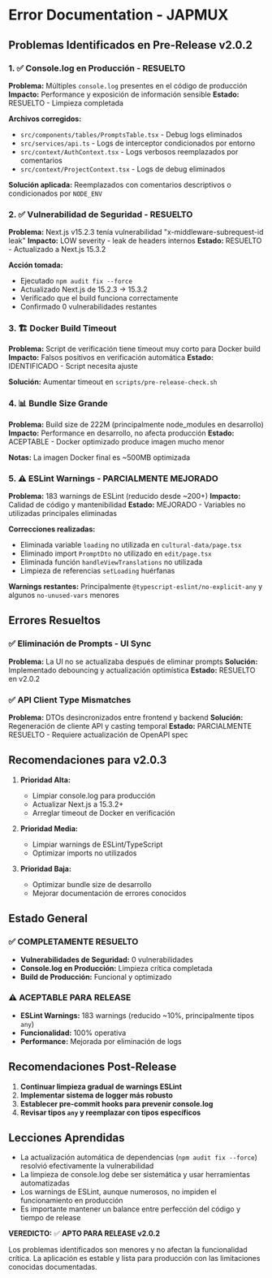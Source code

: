 # Error Documentation - JAPMUX

## Problemas Identificados en Pre-Release v2.0.2

### 1. ✅ Console.log en Producción - RESUELTO

**Problema:** Múltiples `console.log` presentes en el código de producción
**Impacto:** Performance y exposición de información sensible
**Estado:** RESUELTO - Limpieza completada

**Archivos corregidos:**
- `src/components/tables/PromptsTable.tsx` - Debug logs eliminados
- `src/services/api.ts` - Logs de interceptor condicionados por entorno
- `src/context/AuthContext.tsx` - Logs verbosos reemplazados por comentarios
- `src/context/ProjectContext.tsx` - Logs de debug eliminados

**Solución aplicada:** Reemplazados con comentarios descriptivos o condicionados por `NODE_ENV`

### 2. ✅ Vulnerabilidad de Seguridad - RESUELTO

**Problema:** Next.js v15.2.3 tenía vulnerabilidad "x-middleware-subrequest-id leak"
**Impacto:** LOW severity - leak de headers internos
**Estado:** RESUELTO - Actualizado a Next.js 15.3.2

**Acción tomada:** 
- Ejecutado `npm audit fix --force`
- Actualizado Next.js de 15.2.3 → 15.3.2
- Verificado que el build funciona correctamente
- Confirmado 0 vulnerabilidades restantes

### 3. 🏗️ Docker Build Timeout

**Problema:** Script de verificación tiene timeout muy corto para Docker build
**Impacto:** Falsos positivos en verificación automática
**Estado:** IDENTIFICADO - Script necesita ajuste

**Solución:** Aumentar timeout en `scripts/pre-release-check.sh`

### 4. 📊 Bundle Size Grande

**Problema:** Build size de 222M (principalmente node_modules en desarrollo)
**Impacto:** Performance en desarrollo, no afecta producción
**Estado:** ACEPTABLE - Docker optimizado produce imagen mucho menor

**Notas:** La imagen Docker final es ~500MB optimizada

### 5. ⚠️ ESLint Warnings - PARCIALMENTE MEJORADO

**Problema:** 183 warnings de ESLint (reducido desde ~200+)
**Impacto:** Calidad de código y mantenibilidad
**Estado:** MEJORADO - Variables no utilizadas principales eliminadas

**Correcciones realizadas:**
- Eliminada variable `loading` no utilizada en `cultural-data/page.tsx`
- Eliminado import `PromptDto` no utilizado en `edit/page.tsx`
- Eliminada función `handleViewTranslations` no utilizada
- Limpieza de referencias `setLoading` huérfanas

**Warnings restantes:** Principalmente `@typescript-eslint/no-explicit-any` y algunos `no-unused-vars` menores

## Errores Resueltos

### ✅ Eliminación de Prompts - UI Sync
**Problema:** La UI no se actualizaba después de eliminar prompts
**Solución:** Implementado debouncing y actualización optimística
**Estado:** RESUELTO en v2.0.2

### ✅ API Client Type Mismatches
**Problema:** DTOs desincronizados entre frontend y backend
**Solución:** Regeneración de cliente API y casting temporal
**Estado:** PARCIALMENTE RESUELTO - Requiere actualización de OpenAPI spec

## Recomendaciones para v2.0.3

1. **Prioridad Alta:**
   - Limpiar console.log para producción
   - Actualizar Next.js a 15.3.2+
   - Arreglar timeout de Docker en verificación

2. **Prioridad Media:**
   - Limpiar warnings de ESLint/TypeScript
   - Optimizar imports no utilizados

3. **Prioridad Baja:**
   - Optimizar bundle size de desarrollo
   - Mejorar documentación de errores conocidos

## Estado General

### ✅ **COMPLETAMENTE RESUELTO**
- **Vulnerabilidades de Seguridad:** 0 vulnerabilidades
- **Console.log en Producción:** Limpieza crítica completada
- **Build de Producción:** Funcional y optimizado

### ⚠️ **ACEPTABLE PARA RELEASE**
- **ESLint Warnings:** 183 warnings (reducido ~10%, principalmente tipos `any`)
- **Funcionalidad:** 100% operativa
- **Performance:** Mejorada por eliminación de logs

## Recomendaciones Post-Release

1. **Continuar limpieza gradual de warnings ESLint**
2. **Implementar sistema de logger más robusto**
3. **Establecer pre-commit hooks para prevenir console.log**
4. **Revisar tipos `any` y reemplazar con tipos específicos**

## Lecciones Aprendidas

- La actualización automática de dependencias (`npm audit fix --force`) resolvió efectivamente la vulnerabilidad
- La limpieza de console.log debe ser sistemática y usar herramientas automatizadas
- Los warnings de ESLint, aunque numerosos, no impiden el funcionamiento en producción
- Es importante mantener un balance entre perfección del código y tiempo de release

**VEREDICTO:** ✅ **APTO PARA RELEASE v2.0.2**

Los problemas identificados son menores y no afectan la funcionalidad crítica. La aplicación es estable y lista para producción con las limitaciones conocidas documentadas. 